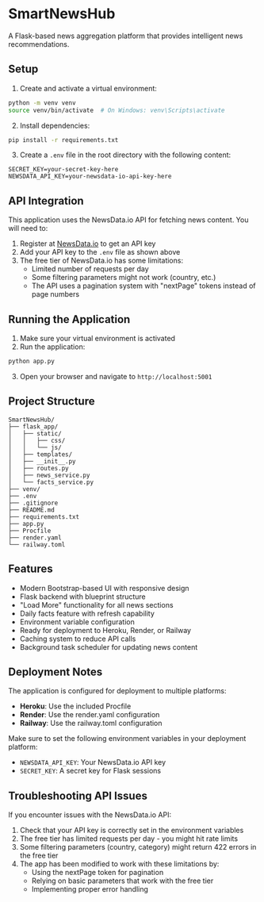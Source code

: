 # SmartNewsHub

A Flask-based news aggregation platform that provides intelligent news recommendations.

## Setup

1. Create and activate a virtual environment:
```bash
python -m venv venv
source venv/bin/activate  # On Windows: venv\Scripts\activate
```

2. Install dependencies:
```bash
pip install -r requirements.txt
```

3. Create a `.env` file in the root directory with the following content:
```
SECRET_KEY=your-secret-key-here
NEWSDATA_API_KEY=your-newsdata-io-api-key-here
```

## API Integration

This application uses the NewsData.io API for fetching news content. You will need to:

1. Register at [NewsData.io](https://newsdata.io/) to get an API key
2. Add your API key to the `.env` file as shown above
3. The free tier of NewsData.io has some limitations:
   - Limited number of requests per day
   - Some filtering parameters might not work (country, etc.)
   - The API uses a pagination system with "nextPage" tokens instead of page numbers

## Running the Application

1. Make sure your virtual environment is activated
2. Run the application:
```bash
python app.py
```

3. Open your browser and navigate to `http://localhost:5001`

## Project Structure

```
SmartNewsHub/
├── flask_app/
│   ├── static/
│   │   ├── css/
│   │   └── js/
│   ├── templates/
│   ├── __init__.py
│   ├── routes.py
│   ├── news_service.py
│   └── facts_service.py
├── venv/
├── .env
├── .gitignore
├── README.md
├── requirements.txt
├── app.py
├── Procfile
├── render.yaml
└── railway.toml
```

## Features

- Modern Bootstrap-based UI with responsive design
- Flask backend with blueprint structure
- "Load More" functionality for all news sections
- Daily facts feature with refresh capability
- Environment variable configuration
- Ready for deployment to Heroku, Render, or Railway
- Caching system to reduce API calls
- Background task scheduler for updating news content

## Deployment Notes

The application is configured for deployment to multiple platforms:

- **Heroku**: Use the included Procfile
- **Render**: Use the render.yaml configuration
- **Railway**: Use the railway.toml configuration

Make sure to set the following environment variables in your deployment platform:
- `NEWSDATA_API_KEY`: Your NewsData.io API key
- `SECRET_KEY`: A secret key for Flask sessions

## Troubleshooting API Issues

If you encounter issues with the NewsData.io API:

1. Check that your API key is correctly set in the environment variables
2. The free tier has limited requests per day - you might hit rate limits
3. Some filtering parameters (country, category) might return 422 errors in the free tier
4. The app has been modified to work with these limitations by:
   - Using the nextPage token for pagination
   - Relying on basic parameters that work with the free tier
   - Implementing proper error handling 
